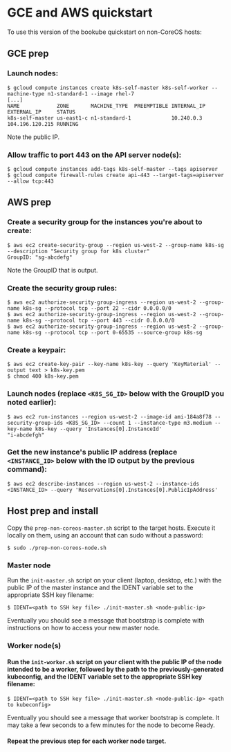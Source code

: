 # GCE and AWS quickstart

To use this version of the bookube quickstart on non-CoreOS hosts:

## GCE prep

### Launch nodes:

```
$ gcloud compute instances create k8s-self-master k8s-self-worker --machine-type n1-standard-1 --image rhel-7
[...]
NAME            ZONE       MACHINE_TYPE  PREEMPTIBLE INTERNAL_IP EXTERNAL_IP     STATUS
k8s-self-master us-east1-c n1-standard-1             10.240.0.3  104.196.120.215 RUNNING
```

Note the public IP.

### Allow traffic to port 443 on the API server node(s):

```
$ gcloud compute instances add-tags k8s-self-master --tags apiserver
$ gcloud compute firewall-rules create api-443 --target-tags=apiserver --allow tcp:443
```

## AWS prep

### Create a security group for the instances you're about to create:

```
$ aws ec2 create-security-group --region us-west-2 --group-name k8s-sg --description "Security group for k8s cluster"
GroupID: "sg-abcdefg"
```

Note the GroupID that is output.

### Create the security group rules:

```
$ aws ec2 authorize-security-group-ingress --region us-west-2 --group-name k8s-sg --protocol tcp --port 22 --cidr 0.0.0.0/0
$ aws ec2 authorize-security-group-ingress --region us-west-2 --group-name k8s-sg --protocol tcp --port 443 --cidr 0.0.0.0/0
$ aws ec2 authorize-security-group-ingress --region us-west-2 --group-name k8s-sg --protocol tcp --port 0-65535 --source-group k8s-sg
```

### Create a keypair:

```
$ aws ec2 create-key-pair --key-name k8s-key --query 'KeyMaterial' --output text > k8s-key.pem
$ chmod 400 k8s-key.pem
```

### Launch nodes (replace `<K8S_SG_ID>` below with the GroupID you noted earlier):

```
$ aws ec2 run-instances --region us-west-2 --image-id ami-184a8f78 --security-group-ids <K8S_SG_ID> --count 1 --instance-type m3.medium --key-name k8s-key --query 'Instances[0].InstanceId'
"i-abcdefgh"
```

### Get the new instance's public IP address (replace `<INSTANCE_ID>` below with the ID output by the previous command):

```
$ aws ec2 describe-instances --region us-west-2 --instance-ids <INSTANCE_ID> --query 'Reservations[0].Instances[0].PublicIpAddress'
```

## Host prep and install

Copy the `prep-non-coreos-master.sh` script to the target hosts.  Execute it locally on them, using an account that can sudo without a password:

`$ sudo ./prep-non-coreos-node.sh`

### Master node

Run the `init-master.sh` script on your client (laptop, desktop, etc.) with the public IP of the master instance and the IDENT variable set to the appropriate SSH key filename:

`$ IDENT=<path to SSH key file> ./init-master.sh <node-public-ip>`

Eventually you should see a message that bootstrap is complete with instructions on how to access your new master node.

### Worker node(s)

#### Run the `init-worker.sh` script on your client with the public IP of the node intended to be a worker, followed by the path to the previously-generated kubeconfig, and the IDENT variable set to the appropriate SSH key filename:

`$ IDENT=<path to SSH key file> ./init-master.sh <node-public-ip> <path to kubeconfig>` 

Eventually you should see a message that worker bootstrap is complete.  It may take a few seconds to a few minutes for the node to become Ready.

#### Repeat the previous step for each worker node target.
